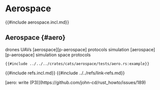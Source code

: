 # Aerospace

{{#include aerospace.incl.md}}

## Aerospace {#aero}

 drones
 UAVs
 [aerospace][p-aerospace] protocols
 simulation
 [aerospace][p-aerospace] simulation
 space protocols

```rust,editable
{{#include ../../../crates/cats/aerospace/tests/aero.rs:example}}
```

{{#include refs.incl.md}}
{{#include ../../refs/link-refs.md}}

<div class="hidden">
[aero: write (P3)](https://github.com/john-cd/rust_howto/issues/189)
</div>
